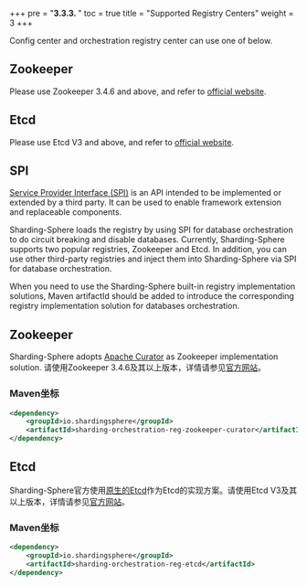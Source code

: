 +++
pre = "<b>3.3.3. </b>"
toc = true
title = "Supported Registry Centers"
weight = 3
+++

Config center and orchestration registry center can use one of below.

## Zookeeper

Please use Zookeeper 3.4.6 and above, and refer to [official website](https://zookeeper.apache.org/).

## Etcd

Please use Etcd V3 and above, and refer to [official website](https://coreos.com/etcd/docs/latest).


## SPI
[Service Provider Interface (SPI)](https://docs.oracle.com/javase/tutorial/sound/SPI-intro.html) is an API intended to be implemented or extended by a third party. It can be used to enable framework extension and replaceable components.

Sharding-Sphere loads the registry by using SPI for database orchestration to do circuit breaking and disable databases. Currently, Sharding-Sphere supports two popular registries, Zookeeper and Etcd. In addition, you can use other third-party registries and inject them into Sharding-Sphere via SPI for database orchestration.

When you need to use the Sharding-Sphere built-in registry implementation solutions, Maven artifactId should be added to introduce the corresponding registry implementation solution for databases orchestration.

## Zookeeper

Sharding-Sphere adopts [Apache Curator](http://curator.apache.org/) as Zookeeper implementation solution. 请使用Zookeeper 3.4.6及其以上版本，详情请参见[官方网站](https://zookeeper.apache.org/)。

### Maven坐标

```xml
<dependency>
    <groupId>io.shardingsphere</groupId>
    <artifactId>sharding-orchestration-reg-zookeeper-curator</artifactId>
</dependency>
```

## Etcd

Sharding-Sphere官方使用[原生的Etcd](https://coreos.com/etcd/)作为Etcd的实现方案。请使用Etcd V3及其以上版本，详情请参见[官方网站](https://coreos.com/etcd/docs/latest)。

### Maven坐标
```xml
<dependency>
    <groupId>io.shardingsphere</groupId>
    <artifactId>sharding-orchestration-reg-etcd</artifactId>
</dependency>
```
